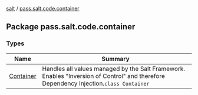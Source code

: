 [salt](../index.md) / [pass.salt.code.container](./index.md)

## Package pass.salt.code.container

### Types

| Name | Summary |
|---|---|
| [Container](-container/index.md) | Handles all values managed by the Salt Framework. Enables "Inversion of Control" and therefore Dependency Injection.`class Container` |

